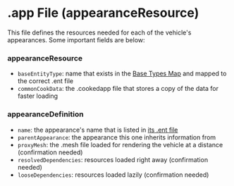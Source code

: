 # .app File (appearanceResource)

This file defines the resources needed for each of the vehicle's appearances. Some important fields are below:

### appearanceResource

* `baseEntityType`: name that exists in the [Base Types Map](base-types-map.md) and mapped to the correct .ent file
* `commonCookData`: the .cookedapp file that stores a copy of the data for faster loading

### appearanceDefinition

* `name`: the appearance's name that is listed in [its .ent file](.ent-file-ententitytemplate.md)
* `parentAppearance`: the appearance this one inherits information from
* `proxyMesh`: the .mesh file loaded for rendering the vehicle at a distance (confirmation needed)
* `resolvedDependencies`: resources loaded right away (confirmation needed)
* `looseDependencies`: resources loaded lazily (confirmation needed)
